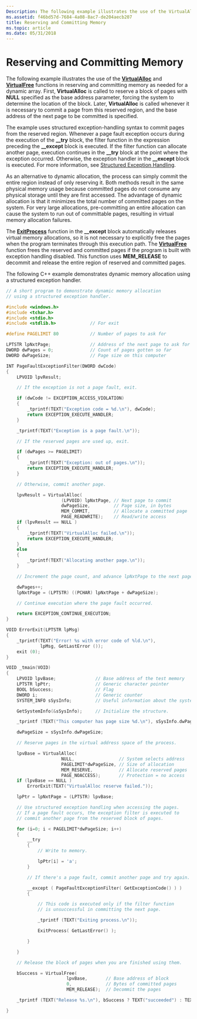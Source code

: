 ```yaml
---
Description: The following example illustrates the use of the VirtualAlloc and VirtualFree functions in reserving and committing memory as needed for a dynamic array.
ms.assetid: f46bd57d-7684-4a08-8ac7-de204aecb207
title: Reserving and Committing Memory
ms.topic: article
ms.date: 05/31/2018
---
```


# Reserving and Committing Memory

The following example illustrates the use of the [**VirtualAlloc**](/windows/win32/api/memoryapi/nf-memoryapi-virtualalloc) and [**VirtualFree**](/windows/win32/api/memoryapi/nf-memoryapi-virtualfree) functions in reserving and committing memory as needed for a dynamic array. First, **VirtualAlloc** is called to reserve a block of pages with **NULL** specified as the base address parameter, forcing the system to determine the location of the block. Later, **VirtualAlloc** is called whenever it is necessary to commit a page from this reserved region, and the base address of the next page to be committed is specified.

The example uses structured exception-handling syntax to commit pages from the reserved region. Whenever a page fault exception occurs during the execution of the **\_\_try** block, the filter function in the expression preceding the **\_\_except** block is executed. If the filter function can allocate another page, execution continues in the **\_\_try** block at the point where the exception occurred. Otherwise, the exception handler in the **\_\_except** block is executed. For more information, see [Structured Exception Handling](../debug/structured-exception-handling.md).

As an alternative to dynamic allocation, the process can simply commit the entire region instead of only reserving it. Both methods result in the same physical memory usage because committed pages do not consume any physical storage until they are first accessed. The advantage of dynamic allocation is that it minimizes the total number of committed pages on the system. For very large allocations, pre-committing an entire allocation can cause the system to run out of committable pages, resulting in virtual memory allocation failures.

The [**ExitProcess**](/windows/win32/api/processthreadsapi/nf-processthreadsapi-exitprocess) function in the **\_\_except** block automatically releases virtual memory allocations, so it is not necessary to explicitly free the pages when the program terminates through this execution path. The [**VirtualFree**](/windows/win32/api/memoryapi/nf-memoryapi-virtualfree) function frees the reserved and committed pages if the program is built with exception handling disabled. This function uses **MEM\_RELEASE** to decommit and release the entire region of reserved and committed pages.

The following C++ example demonstrates dynamic memory allocation using a structured exception handler.


```C++
// A short program to demonstrate dynamic memory allocation
// using a structured exception handler.

#include <windows.h>
#include <tchar.h>
#include <stdio.h>
#include <stdlib.h>             // For exit

#define PAGELIMIT 80            // Number of pages to ask for

LPTSTR lpNxtPage;               // Address of the next page to ask for
DWORD dwPages = 0;              // Count of pages gotten so far
DWORD dwPageSize;               // Page size on this computer

INT PageFaultExceptionFilter(DWORD dwCode)
{
    LPVOID lpvResult;

    // If the exception is not a page fault, exit.

    if (dwCode != EXCEPTION_ACCESS_VIOLATION)
    {
        _tprintf(TEXT("Exception code = %d.\n"), dwCode);
        return EXCEPTION_EXECUTE_HANDLER;
    }

    _tprintf(TEXT("Exception is a page fault.\n"));

    // If the reserved pages are used up, exit.

    if (dwPages >= PAGELIMIT)
    {
        _tprintf(TEXT("Exception: out of pages.\n"));
        return EXCEPTION_EXECUTE_HANDLER;
    }

    // Otherwise, commit another page.

    lpvResult = VirtualAlloc(
                     (LPVOID) lpNxtPage, // Next page to commit
                     dwPageSize,         // Page size, in bytes
                     MEM_COMMIT,         // Allocate a committed page
                     PAGE_READWRITE);    // Read/write access
    if (lpvResult == NULL )
    {
        _tprintf(TEXT("VirtualAlloc failed.\n"));
        return EXCEPTION_EXECUTE_HANDLER;
    }
    else
    {
        _tprintf(TEXT("Allocating another page.\n"));
    }

    // Increment the page count, and advance lpNxtPage to the next page.

    dwPages++;
    lpNxtPage = (LPTSTR) ((PCHAR) lpNxtPage + dwPageSize);

    // Continue execution where the page fault occurred.

    return EXCEPTION_CONTINUE_EXECUTION;
}

VOID ErrorExit(LPTSTR lpMsg)
{
    _tprintf(TEXT("Error! %s with error code of %ld.\n"),
             lpMsg, GetLastError ());
    exit (0);
}

VOID _tmain(VOID)
{
    LPVOID lpvBase;               // Base address of the test memory
    LPTSTR lpPtr;                 // Generic character pointer
    BOOL bSuccess;                // Flag
    DWORD i;                      // Generic counter
    SYSTEM_INFO sSysInfo;         // Useful information about the system

    GetSystemInfo(&sSysInfo);     // Initialize the structure.

    _tprintf (TEXT("This computer has page size %d.\n"), sSysInfo.dwPageSize);

    dwPageSize = sSysInfo.dwPageSize;

    // Reserve pages in the virtual address space of the process.

    lpvBase = VirtualAlloc(
                     NULL,                 // System selects address
                     PAGELIMIT*dwPageSize, // Size of allocation
                     MEM_RESERVE,          // Allocate reserved pages
                     PAGE_NOACCESS);       // Protection = no access
    if (lpvBase == NULL )
        ErrorExit(TEXT("VirtualAlloc reserve failed."));

    lpPtr = lpNxtPage = (LPTSTR) lpvBase;

    // Use structured exception handling when accessing the pages.
    // If a page fault occurs, the exception filter is executed to
    // commit another page from the reserved block of pages.

    for (i=0; i < PAGELIMIT*dwPageSize; i++)
    {
        __try
        {
            // Write to memory.

            lpPtr[i] = 'a';
        }

        // If there's a page fault, commit another page and try again.

        __except ( PageFaultExceptionFilter( GetExceptionCode() ) )
        {

            // This code is executed only if the filter function
            // is unsuccessful in committing the next page.

            _tprintf (TEXT("Exiting process.\n"));

            ExitProcess( GetLastError() );

        }

    }

    // Release the block of pages when you are finished using them.

    bSuccess = VirtualFree(
                       lpvBase,       // Base address of block
                       0,             // Bytes of committed pages
                       MEM_RELEASE);  // Decommit the pages

    _tprintf (TEXT("Release %s.\n"), bSuccess ? TEXT("succeeded") : TEXT("failed") );

}
```



 

 